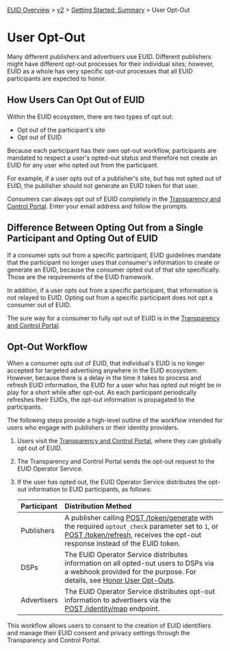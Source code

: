 [EUID Overview](../../../README.md) > [v2](../summary-doc-v2.md) > [Getting Started: Summary](gs-summary.md) > User Opt-Out

# User Opt-Out

Many different publishers and advertisers use EUID. Different publishers might have different opt-out processes for their individual sites; however, EUID as a whole has very specific opt-out processes that all EUID participants are expected to honor.

<!-- It includes:

* [How Users Can Opt Out of EUID](#how-users-can-opt-out-of-euid)
* [Results of Opting Out of EUID](#results-of-opting-out-of-euid)
* [Difference Between Opting Out from a Single Participant and Opting Out of EUID](#difference-between-opting-out-from-a-single-participant-and-opting-out-of-euid)
* [Opt-Out Is Final](#opt-out-is-final)
* [Opt-Out Workflow](#opt-out-workflow)
 -->

## How Users Can Opt Out of EUID

Within the EUID ecosystem, there are two types of opt out:
- Opt out of the participant's site
- Opt out of EUID

Because each participant has their own opt-out workflow, participants are mandated to respect a user's opted-out status and therefore not create an EUID for any user who opted out from the participant.

For example, if a user opts out of a publisher's site, but has not opted out of EUID, the publisher should not generate an EUID token for that user.  

Consumers can always opt out of EUID completely in the [Transparency and Control Portal](https://www.transparentadvertising.eu/). Enter your email address and follow the prompts.

## Difference Between Opting Out from a Single Participant and Opting Out of EUID

If a consumer opts out from a specific participant, EUID guidelines mandate that the participant no longer uses that consumer's information to create or generate an EUID, because the consumer opted out of that site specifically. Those are the requirements of the EUID framework.

In addition, if a user opts out from a specific participant, that information is not relayed to EUID. Opting out from a specific participant does not opt a consumer out of EUID.

The sure way for a consumer to fully opt out of EUID is in the [Transparency and Control Portal](https://www.transparentadvertising.eu/).

## Opt-Out Workflow

When a consumer opts out of EUID, that individual's EUID is no longer accepted for targeted advertising anywhere in the EUID ecosystem. However, because there is a delay in the time it takes to process and refresh EUID information, the EUID for a user who has opted out might be in play for a short while after opt-out. As each participant periodically refreshes their EUIDs, the opt-out information is propagated to the participants.

The following steps provide a high-level outline of the workflow intended for users who engage with publishers or their identity providers. 

1. Users visit the [Transparency and Control Portal](https://www.transparentadvertising.eu/), where they can globally opt out of EUID.
2. The Transparency and Control Portal sends the opt-out request to the EUID Operator Service.
3. If the user has opted out, the EUID Operator Service distributes the opt-out information to EUID participants, as follows:

   | Participant | Distribution Method |
   | :--- | :--- | 
   | Publishers | A publisher calling  [POST&nbsp;/token/generate](../endpoints/post-token-generate.md) with the required `optout_check` parameter set to `1`, or [POST&nbsp;/token/refresh](../endpoints/post-token-refresh.md), receives the opt-out response instead of the EUID token. |
   | DSPs | The EUID Operator Service distributes information on all opted-out users to DSPs via a webhook provided for the purpose. For details, see [Honor User Opt-Outs](../guides/dsp-guide#honor-user-opt-outs). |
   | Advertisers | The EUID Operator Service distributes opt-out information to advertisers via the [POST&nbsp;/identity/map](../endpoints/post-identity-map.md) endpoint. |

This workflow allows users to consent to the creation of EUID identifiers and manage their EUID consent and privacy settings through the Transparency and Control Portal.

<!-- (**GWH_KL TBD re workflow**)

![User Trust Workflow](images/UID2GlobalOptoutWorkflow.png) -->
